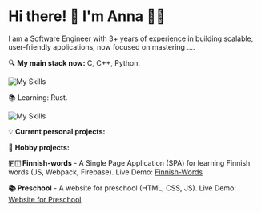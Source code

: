   
# Hi there! 👋 I'm Anna 👩‍💻

I am a Software Engineer with 3+ years of experience in building scalable, user-friendly applications, now focused on mastering ....

🔍 **My main stack now:** C, C++, Python.

![My Skills](https://skillicons.dev/icons?i=py,cpp,c,cmake,qt,git,github,gitlab)

📚 Learning: Rust.

![My Skills](https://skillicons.dev/icons?i=rust)

💡 **Current personal projects:**



🌱 **Hobby projects:**

**🇫🇮 Finnish-words** - A Single Page Application (SPA) for learning Finnish words (JS, Webpack, Firebase). Live Demo: [Finnish-Words](https://finnishlearn-f9b97.web.app)

**📚 Preschool** - A website for preschool (HTML, CSS, JS). Live Demo: [Website for Preschool](https://anna9991.github.io/Preschool/)
